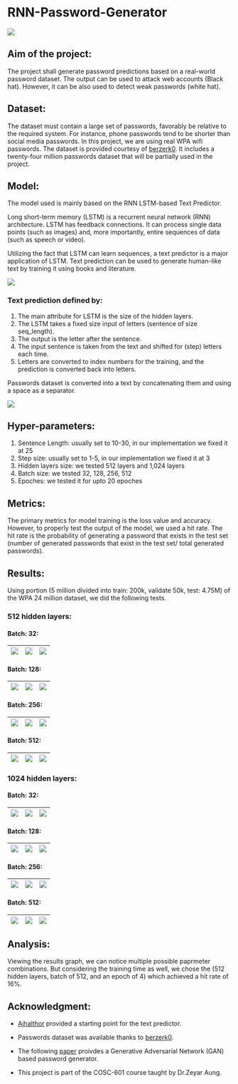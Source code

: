 # RNN-Password-Generator

![](imgs/icon.jpg)

## Aim of the project:
The project shall generate password predictions based on a real-world password dataset. The output can be used to attack web accounts (Black hat). However, it can be also used to detect weak passwords (white hat).



## Dataset:
The dataset must contain a large set of passwords, favorably be relative to the required system. For instance, phone passwords tend to be shorter than social media passwords. In this project, we are using real WPA wifi passwords. The dataset is provided courtesy of  [berzerk0](https://github.com/berzerk0/Probable-Wordlists/tree/master/Real-Passwords/WPA-Length). It includes a twenty-four million passwords dataset that will be partially used in the project.



## Model:
The model used is mainly based on the RNN LSTM-based Text Predictor.

Long short-term memory (LSTM) is a recurrent neural network (RNN) architecture. LSTM has feedback connections. It can process single data points (such as images) and, more importantly, entire sequences of data (such as speech or video).

Utilizing the fact that LSTM can learn sequences, a text predictor is a major application of LSTM. Text prediction can be used to generate human-like text by training it using books and literature.

![](imgs/lstm.png)

### Text prediction defined by:
1. The main attribute for LSTM is the size of the hidden layers.
2. The LSTM takes a fixed size input of letters (sentence of size seq_length).
3. The output is the letter after the sentence.
4. The input sentence is taken from the text and shifted for (step) letters each time.
5. Letters are converted to index numbers for the training, and the prediction is converted back into letters.

Passwords dataset is converted into a text by concatenating them and using a space as a separator.

![](imgs/text_predict.png)



## Hyper-parameters:
1. Sentence Length: usually set to 10-30, in our implementation we fixed it at 25
2. Step size: usually set to 1-5, in our implementation we fixed it at 3
3. Hidden layers size: we tested 512 layers and 1,024 layers
4. Batch size: we tested 32, 128, 256, 512
5. Epoches: we tested it for upto 20 epoches

## Metrics:
The primary metrics for model training is the loss value and accuracy. However, to properly test the output of the model, we used a hit rate. The hit rate is the probability of generating a password that exists in the test set (number of generated passwords that exist in the test set/ total generated passwords).

## Results:
Using portion (5 million divided into train: 200k, validate 50k, test: 4.75M) of the WPA 24 million dataset, we did the following tests.
### 512 hidden layers:

#### Batch: 32:
| [![](results/512_layers/data4999893_batch32_epochs20_model_loss-1.png)]() | [![](results/512_layers/data4999893_batch32_epochs20_model_accuracy-1.png)]() | [![](results/512_layers/data4999893_batch32_epochs20_model_hit_rate-1.png)]() |
|:---:|:---:|:---:|


#### Batch: 128:
| [![](results/512_layers/data4999893_batch128_epochs20_model_loss-1.png)]() | [![](results/512_layers/data4999893_batch128_epochs20_model_accuracy-1.png)]() | [![](results/512_layers/data4999893_batch128_epochs20_model_hit_rate-1.png)]() |
|:---:|:---:|:---:|


#### Batch: 256:
| [![](results/512_layers/data4999893_batch256_epochs20_model_loss-1.png)]() | [![](results/512_layers/data4999893_batch256_epochs20_model_accuracy-1.png)]() | [![](results/512_layers/data4999893_batch256_epochs20_model_hit_rate-1.png)]() |
|:---:|:---:|:---:|


#### Batch: 512:
| [![](results/512_layers/data4999893_batch512_epochs20_model_loss-1.png)]() | [![](results/512_layers/data4999893_batch512_epochs20_model_accuracy-1.png)]() | [![](results/512_layers/data4999893_batch512_epochs20_model_hit_rate-1.png)]() |
|:---:|:---:|:---:|



### 1024 hidden layers:

#### Batch: 32:
| [![](results/1024_layers/data4999893_batch32_epochs20_model_loss-1.png)]() | [![](results/1024_layers/data4999893_batch32_epochs20_model_accuracy-1.png)]() | [![](results/1024_layers/data4999893_batch32_epochs20_model_hit_rate-1.png)]() |
|:---:|:---:|:---:|


#### Batch: 128:
| [![](results/1024_layers/data4999893_batch128_epochs20_model_loss-1.png)]() | [![](results/1024_layers/data4999893_batch128_epochs20_model_accuracy-1.png)]() | [![](results/1024_layers/data4999893_batch128_epochs20_model_hit_rate-1.png)]() |
|:---:|:---:|:---:|


#### Batch: 256:
| [![](results/1024_layers/data4999893_batch256_epochs20_model_loss-1.png)]() | [![](results/1024_layers/data4999893_batch256_epochs20_model_accuracy-1.png)]() | [![](results/1024_layers/data4999893_batch256_epochs20_model_hit_rate-1.png)]() |
|:---:|:---:|:---:|


#### Batch: 512:
| [![](results/1024_layers/data4999893_batch512_epochs20_model_loss-1.png)]() | [![](results/1024_layers/data4999893_batch512_epochs20_model_accuracy-1.png)]() | [![](results/1024_layers/data4999893_batch512_epochs20_model_hit_rate-1.png)]() |
|:---:|:---:|:---:|








## Analysis:
Viewing the results graph, we can notice multiple possible paprmeter combinations. But considering the training time as well, we chose the (512 hidden layers, batch of 512, and an epoch of 4) which achieved a hit rate of 16%.


## Acknowledgment:

* [Ajhalthor](https://github.com/ajhalthor/Keras_LSTM_Text_Generator) provided a starting point for the text predictor. 

* Passwords dataset was available thanks to [berzerk0](https://github.com/berzerk0/Probable-Wordlists/tree/master/Real-Passwords/WPA-Length).

*  The following [paper](https://www.mdpi.com/1424-8220/20/11/3106/pdf) proivdes a 
Generative Adversarial Network (GAN) based password generator.
* This project is part of the COSC-601 course taught by Dr.Zeyar Aung.
